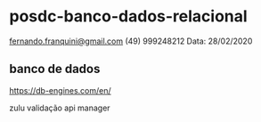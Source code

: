 # posdc-banco-dados-relacional

fernando.franquini@gmail.com
(49) 999248212
Data: 28/02/2020

## banco de dados
https://db-engines.com/en/

zulu validação api manager



